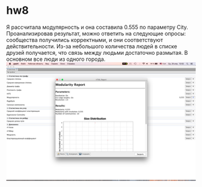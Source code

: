 # hw8
Я рассчитала модулярность и она составила 0.555 по параметру City. Проанализировав результат, можно ответить на следующие опросы: сообщества получились корректными, и они соответствуют действительности. Из-за небольшого количества людей в списке друзей получается, что связь между людьми достаточно размытая. В основном все люди из одного города. 
![](https://github.com/lvstarasova/hw8/blob/master/Снимок%20экрана%202018-04-25%20в%2012.02.41.png?raw=true)
